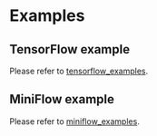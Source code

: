 # Examples

## TensorFlow example

Please refer to [tensorflow_examples](./tensorflow_examples).

## MiniFlow example

Please refer to [miniflow_examples](./miniflow_examples).
